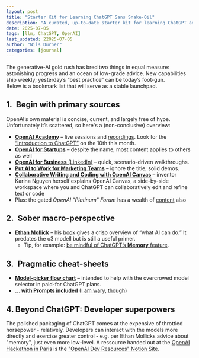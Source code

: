 ```yaml
---
layout: post
title: "Starter Kit for Learning ChatGPT Sans Snake-Oil"
description: "A curated, up-to-date starter kit for learning ChatGPT and generative AI—featuring primary sources, expert perspectives, and practical cheat-sheets without hype or misinformation."
date: 2025-07-05
tags: [llm, ChatGPT, OpenAI]
last_updated: 22025-07-05
author: "Nils Durner"
categories: [journal]
---
```


The generative-AI gold rush has bred two things in equal measure: astonishing progress and an ocean of low-grade advice. New capabilities ship weekly; yesterday’s “best practice” can be today’s foot-gun.  
Below is a bookmark list that will serve as a stable launchpad.

## 1. Begin with primary sources  
OpenAI’s own material is concise, current, and largely free of hype. Unfortunately it’s scattered, so here's a (non-conclusive) overview:

* [**OpenAI Academy**](https://academy.openai.com/) – live sessions and [recordings](https://academy.openai.com/public/content). Look for the [“Introduction to ChatGPT”](https://academy.openai.com/public/events/introduction-to-chatgpt-9tb8p45jw0) on the 10th this month.  
* [**OpenAI for Startups**](https://openai.com/solutions/startups/) – despite the name, most content applies to others as well 
* [**OpenAI for Business** (LinkedIn)](https://www.linkedin.com/showcase/openai-for-business/posts/?feedView=all) – quick, scenario-driven walkthroughs.
* [**Put AI to Work for Marketing Teams**](https://openai.com/business/put-ai-to-work-for-marketing-teams) – ignore the title; solid demos.
* [**Collaborative Writing and Coding with OpenAI Canvas**](https://www.deeplearning.ai/short-courses/collaborative-writing-and-coding-with-openai-canvas/) – inventor Karina Nguyen herself explains OpenAI Canvas, a side-by-side workspace where you and ChatGPT can collaboratively edit and refine text or code
* Plus: the gated *OpenAI "Platinum" Forum* has a wealth of [content](https://forum.openai.com/home/content) also

## 2. Sober macro-perspective  
* [**Ethan Mollick**](https://www.linkedin.com/in/emollick/) – his [book](https://www.amazon.de/Co-Intelligence-Living-Working-Ethan-Mollick/dp/0753560771/ref=sr_1_1?crid=2KXQB7FJZH64K&dib=eyJ2IjoiMSJ9.UmiRyu9MyDgnZInrbqVe0kcp_QGiUqJfJL7c-fuS1JS5o3QvtEv3IIX3NnzXkYCz4zg8o4T55Cw7UwMnuwGua39n9lVvI7Dp8v98wvf6MtGM1jHIyphamUX4UsKMHP6OhNVIIrl4G6JtKScFL2nopqfS9t9BnXxssvZm34HsZ9U9ynUVLBy3NtcgS7sg05_0KtTxLEZXQ4tdS3IGUium0HLJ3WxxbgdlhmVO1ym5lEI.MT285yvsK3FLmU0QAyb-n1JpX-KUe0kLyMjHS7RXDHo&dib_tag=se&keywords=ethan+mollick+co-intelligence&qid=1751696111&sprefix=ethan+mollick%2Caps%2C114&sr=8-1) gives a crisp overview of “what AI can do.” It predates the o3 modell but is still a useful primer.
  * Tip, for example: [be mindful of ChatGPT’s **Memory** feature](https://www.linkedin.com/posts/emollick_very-tight-control_over_ai_memory_is_really-activity-7320938824304316416-aLKc?utm_source=share&utm_medium=member_desktop&rcm=ACoAAAGX2jIBd6RDsNRYv13Bvu3x4nnCNu96SEw).

## 3. Pragmatic cheat-sheets  
* [**Model-picker flow chart**](https://www.linkedin.com/posts/peteroestergaard_promtengineering-ai-chatgpt-activity-7305843623760162816-KdRo?utm_source=share&utm_medium=member_desktop&rcm=ACoAAAGX2jIBd6RDsNRYv13Bvu3x4nnCNu96SEw) – intended to help with the overcrowed model selector in paid-for ChatGPT plans.
* [**... with Prompts included**](https://www.linkedin.com/posts/anoukmuis_this-visual-just-made-90-of-ai-prompting-activity-7322994166802624512-B5mK?utm_source=share&utm_medium=member_desktop&rcm=ACoAAAGX2jIBd6RDsNRYv13Bvu3x4nnCNu96SEw) ([I am wary, though](https://www.linkedin.com/feed/update/urn:li:activity:7322994166802624512?commentUrn=urn%3Ali%3Acomment%3A%28activity%3A7322994166802624512%2C7323270078689390594%29&dashCommentUrn=urn%3Ali%3Afsd_comment%3A%287323270078689390594%2Curn%3Ali%3Aactivity%3A7322994166802624512%29))

## 4. Beyond ChatGPT: Developer superpowers
The polished packaging of ChatGPT comes at the expensive of throttled horsepower - relatively. Developers can interact with the models more directly and exercise greater control - e.g. per Ethan Mollicks advice about "memory", just even more low-level. A ressource handed out at the [OpenAI Hackathon in Paris](https://teams.microsoft.com/l/message/19:456c1645bbd44edc8dac9516f8c2afc9@thread.v2/1751355565564?context=%7B%22contextType%22%3A%22chat%22%7D) is the ["OpenAI Dev Resources" Notion Site](https://openai.notion.site/openai-dev-resources).